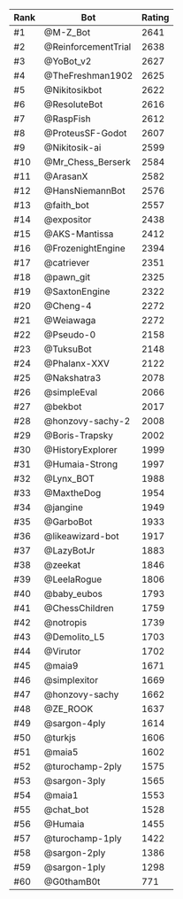 Rank|Bot|Rating
---|---|---
#1|@M-Z_Bot|2641
#2|@ReinforcementTrial|2638
#3|@YoBot_v2|2627
#4|@TheFreshman1902|2625
#5|@Nikitosikbot|2622
#6|@ResoluteBot|2616
#7|@RaspFish|2612
#8|@ProteusSF-Godot|2607
#9|@Nikitosik-ai|2599
#10|@Mr_Chess_Berserk|2584
#11|@ArasanX|2582
#12|@HansNiemannBot|2576
#13|@faith_bot|2557
#14|@expositor|2438
#15|@AKS-Mantissa|2412
#16|@FrozenightEngine|2394
#17|@catriever|2351
#18|@pawn_git|2325
#19|@SaxtonEngine|2322
#20|@Cheng-4|2272
#21|@Weiawaga|2272
#22|@Pseudo-0|2158
#23|@TuksuBot|2148
#24|@Phalanx-XXV|2122
#25|@Nakshatra3|2078
#26|@simpleEval|2066
#27|@bekbot|2017
#28|@honzovy-sachy-2|2008
#29|@Boris-Trapsky|2002
#30|@HistoryExplorer|1999
#31|@Humaia-Strong|1997
#32|@Lynx_BOT|1988
#33|@MaxtheDog|1954
#34|@jangine|1949
#35|@GarboBot|1933
#36|@likeawizard-bot|1917
#37|@LazyBotJr|1883
#38|@zeekat|1846
#39|@LeelaRogue|1806
#40|@baby_eubos|1793
#41|@ChessChildren|1759
#42|@notropis|1739
#43|@Demolito_L5|1703
#44|@Virutor|1702
#45|@maia9|1671
#46|@simplexitor|1669
#47|@honzovy-sachy|1662
#48|@ZE_ROOK|1637
#49|@sargon-4ply|1614
#50|@turkjs|1606
#51|@maia5|1602
#52|@turochamp-2ply|1575
#53|@sargon-3ply|1565
#54|@maia1|1553
#55|@chat_bot|1528
#56|@Humaia|1455
#57|@turochamp-1ply|1422
#58|@sargon-2ply|1386
#59|@sargon-1ply|1298
#60|@G0thamB0t|771
